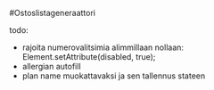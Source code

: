 #Ostoslistageneraattori

todo:
- rajoita numerovalitsimia alimmillaan nollaan: Element.setAttribute(disabled, true);
- allergian autofill
- plan name muokattavaksi ja sen tallennus stateen
